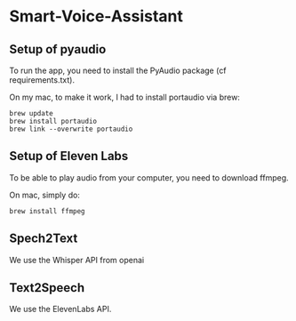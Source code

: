 # Smart-Voice-Assistant

## Setup of pyaudio

To run the app, you need to install the PyAudio package (cf requirements.txt).

On my mac, to make it work, I had to install portaudio via brew:

```
brew update
brew install portaudio
brew link --overwrite portaudio
```

## Setup of Eleven Labs

To be able to play audio from your computer, you need to download ffmpeg.

On mac, simply do:

```
brew install ffmpeg
```

## Spech2Text

We use the Whisper API from openai

## Text2Speech

We use the ElevenLabs API.
